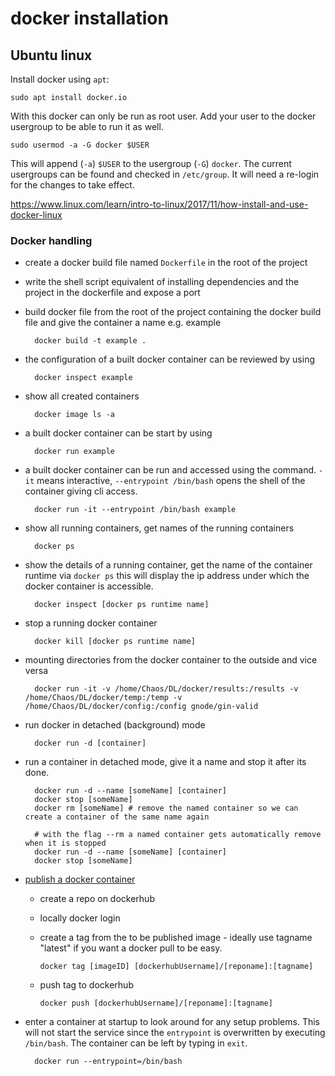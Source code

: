 
# docker installation

## Ubuntu linux

Install docker using `apt`:

    sudo apt install docker.io

With this docker can only be run as root user. Add your user to the docker usergroup to be able to run it as well.

    sudo usermod -a -G docker $USER

This will append (`-a`) `$USER` to the usergroup (`-G`) `docker`. The current usergroups can be found and checked in `/etc/group`.
It will need a re-login for the changes to take effect.

https://www.linux.com/learn/intro-to-linux/2017/11/how-install-and-use-docker-linux


### Docker handling

- create a docker build file named `Dockerfile` in the root of the project
- write the shell script equivalent of installing dependencies and the project in the dockerfile and expose a port
- build docker file from the root of the project containing the docker build file and give the container a name e.g. example

        docker build -t example .

- the configuration of a built docker container can be reviewed by using

        docker inspect example

- show all created containers

        docker image ls -a

- a built docker container can be start by using

        docker run example

- a built docker container can be run and accessed using the command. `-it` means interactive, `--entrypoint /bin/bash`
    opens the shell of the container giving cli access.

        docker run -it --entrypoint /bin/bash example

- show all running containers, get names of the running containers

        docker ps

- show the details of a running container, get the name of the container runtime via `docker ps`
    this will display the ip address under which the docker container is accessible.

        docker inspect [docker ps runtime name]

- stop a running docker container

        docker kill [docker ps runtime name]

- mounting directories from the docker container to the outside and vice versa

        docker run -it -v /home/Chaos/DL/docker/results:/results -v /home/Chaos/DL/docker/temp:/temp -v /home/Chaos/DL/docker/config:/config gnode/gin-valid

- run docker in detached (background) mode

        docker run -d [container]

- run a container in detached mode, give it a name and stop it after its done.

        docker run -d --name [someName] [container]
        docker stop [someName]
        docker rm [someName] # remove the named container so we can create a container of the same name again

        # with the flag --rm a named container gets automatically remove when it is stopped
        docker run -d --name [someName] [container]
        docker stop [someName]

- [publish a docker container](https://ropenscilabs.github.io/r-docker-tutorial/04-Dockerhub.html)
  - create a repo on dockerhub
  - locally docker login
  - create a tag from the to be published image - ideally use tagname "latest" if you want a docker pull to be easy.

        docker tag [imageID] [dockerhubUsername]/[reponame]:[tagname]

  - push tag to dockerhub
  
        docker push [dockerhubUsername]/[reponame]:[tagname]

- enter a container at startup to look around for any setup problems. This will not start the service since the
    `entrypoint` is overwritten by executing `/bin/bash`. The container can be left by typing in `exit`.

        docker run --entrypoint=/bin/bash
